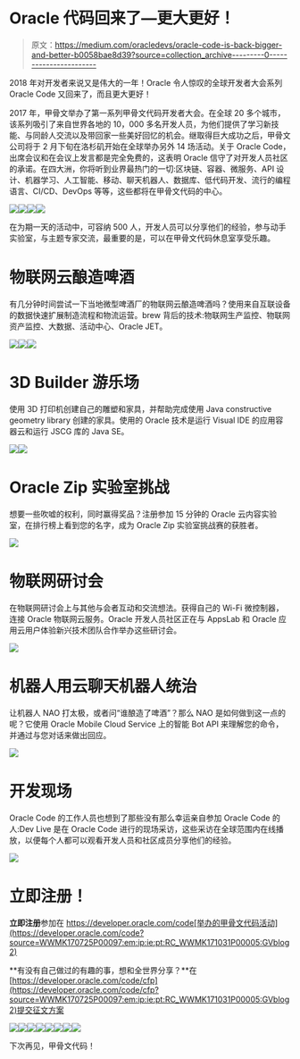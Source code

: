 # Oracle 代码回来了—更大更好！

> 原文：<https://medium.com/oracledevs/oracle-code-is-back-bigger-and-better-b0058bae8d39?source=collection_archive---------0----------------------->

2018 年对开发者来说又是伟大的一年！Oracle 令人惊叹的全球开发者大会系列 Oracle Code 又回来了，而且更大更好！

2017 年，甲骨文举办了第一系列甲骨文代码开发者大会。在全球 20 多个城市，该系列吸引了来自世界各地的 10，000 多名开发人员，为他们提供了学习新技能、与同龄人交流以及带回家一些美好回忆的机会。继取得巨大成功之后，甲骨文公司将于 2 月下旬在洛杉矶开始在全球举办另外 14 场活动。关于 Oracle Code，出席会议和在会议上发言都是完全免费的，这表明 Oracle 信守了对开发人员社区的承诺。在四大洲，你将听到业界最热门的一切:区块链、容器、微服务、API 设计、机器学习、人工智能、移动、聊天机器人、数据库、低代码开发、流行的编程语言、CI/CD、DevOps 等等，这些都将在甲骨文代码的中心。

![](img/728a522cf430b7dc2a842f58075a1509.png)![](img/bde12aedd1f030dffc1970383f3b2252.png)![](img/91a4d34c3699849b3775f2606f5c06e1.png)![](img/9c8fec98c7021c2bd69e97d000690ff5.png)

在为期一天的活动中，可容纳 500 人，开发人员可以分享他们的经验，参与动手实验室，与主题专家交流，最重要的是，可以在甲骨文代码休息室享受乐趣。

# 物联网云酿造啤酒

有几分钟时间尝试一下当地微型啤酒厂的物联网云酿造啤酒吗？使用来自互联设备的数据快速扩展制造流程和物流运营。brew 背后的技术:物联网生产监控、物联网资产监控、大数据、活动中心、Oracle JET。

![](img/a002ae5291e143a8f6eaec7cc453b97a.png)![](img/e2610794e25d82e2a36af8178e9db2fd.png)![](img/e360b052d44825ebb28d8c8c4eab2702.png)

# 3D Builder 游乐场

使用 3D 打印机创建自己的雕塑和家具，并帮助完成使用 Java constructive geometry library 创建的家具。使用的 Oracle 技术是运行 Visual IDE 的应用容器云和运行 JSCG 库的 Java SE。

![](img/ed6a6c7822e9c08b588552b79cf93ac4.png)![](img/55c0fd6c6d196e2c2e5b5b0b7d351a32.png)

# Oracle Zip 实验室挑战

想要一些吹嘘的权利，同时赢得奖品？注册参加 15 分钟的 Oracle 云内容实验室，在排行榜上看到您的名字，成为 Oracle Zip 实验室挑战赛的获胜者。

![](img/f7025dbc2b46736b2b44360df4ff5f24.png)

# 物联网研讨会

在物联网研讨会上与其他与会者互动和交流想法。获得自己的 Wi-Fi 微控制器，连接 Oracle 物联网云服务。Oracle 开发人员社区正在与 AppsLab 和 Oracle 应用云用户体验新兴技术团队合作举办这些研讨会。

![](img/66d381ccf66a26d13feafd46a9489a03.png)

# 机器人用云聊天机器人统治

让机器人 NAO 打太极，或者问“谁酿造了啤酒”？那么 NAO 是如何做到这一点的呢？它使用 Oracle Mobile Cloud Service 上的智能 Bot API 来理解您的命令，并通过与您对话来做出回应。

![](img/c6011d38798387b65d2e0527e916cc67.png)

# 开发现场

Oracle Code 的工作人员也想到了那些没有那么幸运亲自参加 Oracle Code 的人:Dev Live 是在 Oracle Code 进行的现场采访，这些采访在全球范围内在线播放，以便每个人都可以观看开发人员和社区成员分享他们的经验。

![](img/81b44217edb5d80467b2f93f12a486be.png)

# 立即注册！

**立即注册**参加在 https://developer.oracle.com/code[举办的甲骨文代码活动](https://developer.oracle.com/code?source=WWMK170725P00097:em:ip:ie:pt:RC_WWMK171031P00005:GVblog2)

**有没有自己做过的有趣的事，想和全世界分享？**在[https://developer.oracle.com/code/cfp](https://developer.oracle.com/code/cfp?source=WWMK170725P00097:em:ip:ie:pt:RC_WWMK171031P00005:GVblog2)提交征文方案

![](img/4d77a6837db13fae9f20963fc5ab8d72.png)![](img/c762bb03ed77b16cbf4e9071f53c5518.png)![](img/cafad27c7811149a53e3bc736c0aadf1.png)![](img/185cbae003783a6c49a63112af402ddb.png)![](img/5de0b181615c13a9204cad56c86fcdbc.png)![](img/3d4a9c2e6621f6d81120426c2c695552.png)![](img/a002ae5291e143a8f6eaec7cc453b97a.png)![](img/4ba8629c5a5f9ccb1dfb12681efe0d43.png)

下次再见，甲骨文代码！
